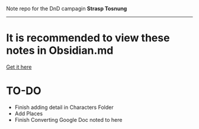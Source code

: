 Note repo for the DnD campagin **Strasp Tosnung**

---
# It is recommended to view these notes in Obsidian.md

[Get it here](https://obsidian.md/)

# TO-DO
- Finish adding detail in Characters Folder
- Add Places
- Finish Converting Google Doc noted to here